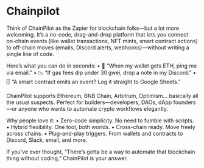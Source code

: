# Chainpilot

Think of ChainPilot as the Zapier for blockchain folks—but a lot more welcoming. It’s a no-code, drag-and-drop platform that lets you connect on-chain events (like wallet transactions, NFT mints, smart contract actions) to off-chain moves (emails, Discord alerts, webhooks)—without writing a single line of code.

Here’s what you can do in seconds:
	•	📨 “When my wallet gets ETH, ping me via email.”
	•	📉 “If gas fees dip under 30 gwei, drop a note in my Discord.”
	•	🗄 “A smart contract emits an event? Log it straight to Google Sheets.”

ChainPilot supports Ethereum, BNB Chain, Arbitrum, Optimism… basically all the usual suspects. Perfect for builders—developers, DAOs, dApp founders—or anyone who wants to automate crypto workflows elegantly.

Why people love it:
	•	Zero-code simplicity. No need to fumble with scripts.
	•	Hybrid flexibility. One tool, both worlds.
	•	Cross-chain ready. Move freely across chains.
	•	Plug-and-play triggers. From wallets and contracts to Discord, Slack, email, and more.

If you’ve ever thought, “There’s gotta be a way to automate that blockchain thing without coding,” ChainPilot is your answer.
